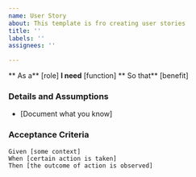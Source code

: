 ```yaml
---
name: User Story
about: This template is fro creating user stories
title: ''
labels: ''
assignees: ''

---
```


** As a** [role]
**I need** [function]
** So that** [benefit]

### Details and Assumptions
* [Document what you know] 

### Acceptance Criteria

```gherkin
Given [some context]
When [certain action is taken]
Then [the outcome of action is observed]
```
